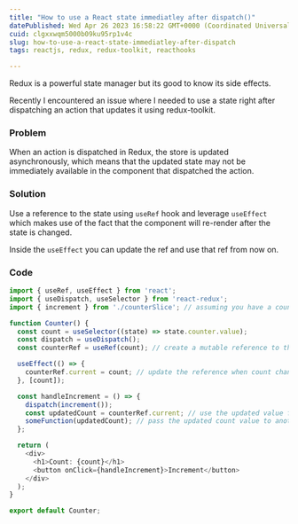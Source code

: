 ```yaml
---
title: "How to use a React state immediatley after dispatch()"
datePublished: Wed Apr 26 2023 16:58:22 GMT+0000 (Coordinated Universal Time)
cuid: clgxxwqm5000b09ku95rp1v4c
slug: how-to-use-a-react-state-immediatley-after-dispatch
tags: reactjs, redux, redux-toolkit, reacthooks

---
```


Redux is a powerful state manager but its good to know its side effects.

Recently I encountered an issue where I needed to use a state right after dispatching an action that updates it using redux-toolkit.

### Problem

When an action is dispatched in Redux, the store is updated asynchronously, which means that the updated state may not be immediately available in the component that dispatched the action.

### Solution

Use a reference to the state using `useRef` hook and leverage `useEffect` which makes use of the fact that the component will re-render after the state is changed.

Inside the `useEffect` you can update the ref and use that ref from now on.

### Code

```typescript
import { useRef, useEffect } from 'react';
import { useDispatch, useSelector } from 'react-redux';
import { increment } from './counterSlice'; // assuming you have a counterSlice that contains an "increment" action

function Counter() {
  const count = useSelector((state) => state.counter.value);
  const dispatch = useDispatch();
  const counterRef = useRef(count); // create a mutable reference to the initial count value

  useEffect(() => {
    counterRef.current = count; // update the reference when count changes
  }, [count]);

  const handleIncrement = () => {
    dispatch(increment());
    const updatedCount = counterRef.current; // use the updated value from the reference
    someFunction(updatedCount); // pass the updated count value to another function
  };

  return (
    <div>
      <h1>Count: {count}</h1>
      <button onClick={handleIncrement}>Increment</button>
    </div>
  );
}

export default Counter;
```
